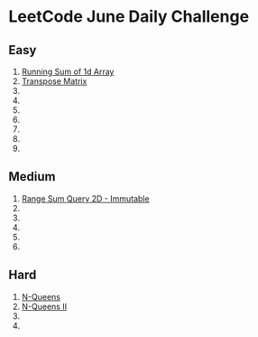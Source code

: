 # LeetCode June Daily Challenge

## Easy
1) [Running Sum of 1d Array](https://github.com/SmartOven/Java/tree/main/LeetCode/DailyChallenge/June/src/Day1)
2) [Transpose Matrix](https://github.com/SmartOven/Java/tree/main/LeetCode/DailyChallenge/June/src/Day2)
3) [](https://github.com/SmartOven/Java/tree/main/LeetCode/DailyChallenge/June/src/Day)
3) [](https://github.com/SmartOven/Java/tree/main/LeetCode/DailyChallenge/June/src/Day)
3) [](https://github.com/SmartOven/Java/tree/main/LeetCode/DailyChallenge/June/src/Day)
3) [](https://github.com/SmartOven/Java/tree/main/LeetCode/DailyChallenge/June/src/Day)
3) [](https://github.com/SmartOven/Java/tree/main/LeetCode/DailyChallenge/June/src/Day)
3) [](https://github.com/SmartOven/Java/tree/main/LeetCode/DailyChallenge/June/src/Day)
3) [](https://github.com/SmartOven/Java/tree/main/LeetCode/DailyChallenge/June/src/Day)

## Medium
1) [Range Sum Query 2D - Immutable](https://github.com/SmartOven/Java/tree/main/LeetCode/DailyChallenge/June/src/Day3)
1) [](https://github.com/SmartOven/Java/tree/main/LeetCode/DailyChallenge/June/src/Day)
1) [](https://github.com/SmartOven/Java/tree/main/LeetCode/DailyChallenge/June/src/Day)
1) [](https://github.com/SmartOven/Java/tree/main/LeetCode/DailyChallenge/June/src/Day)
1) [](https://github.com/SmartOven/Java/tree/main/LeetCode/DailyChallenge/June/src/Day)
1) [](https://github.com/SmartOven/Java/tree/main/LeetCode/DailyChallenge/June/src/Day)

## Hard
1) [N-Queens](https://github.com/SmartOven/Java/tree/main/LeetCode/DailyChallenge/June/src/Day4)
1) [N-Queens II](https://github.com/SmartOven/Java/tree/main/LeetCode/DailyChallenge/June/src/Day5)
1) [](https://github.com/SmartOven/Java/tree/main/LeetCode/DailyChallenge/June/src/Day)
1) [](https://github.com/SmartOven/Java/tree/main/LeetCode/DailyChallenge/June/src/Day)
